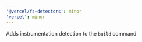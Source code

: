 ```yaml
---
'@vercel/fs-detectors': minor
'vercel': minor
---
```


Adds instrumentation detection to the `build` command
